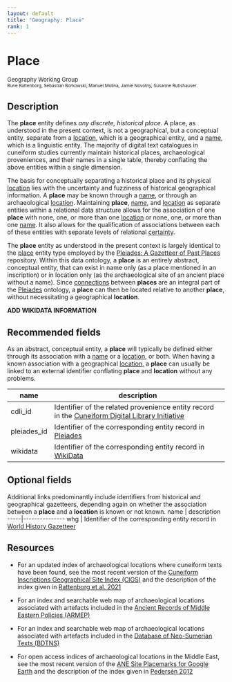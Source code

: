 ```yaml
---
layout: default
title: "Geography: Place"
rank: 1
---
```

# Place
<p><font size=2>Geography Working Group</font><br>
<font size=1>Rune Rattenborg, Sebastian Borkowski, Manuel Molina, Jamie Novotny, Susanne Rutishauser</font></p>

## Description
The **place** entity defines _any discrete, historical place_. A place, as understood in the present context, is not a geographical, but a conceptual entity, separate from a [location](./geography_location.md), which is a geographical entity, and a [name](./geography_name.md), which is a linguistic entity. The majority of digital text catalogues in cuneiform studies currently maintain historical places, archaeological proveniences, and their names in a single table, thereby conflating the above entities within a single dimension.

The basis for conceptually separating a historical place and its physical [location](./geography_location.md) lies with the uncertainty and fuzziness of historical geographical information. A **place** may be known through a [name](./geography_name.md), or through an archaeological [location](./geography_location.md). Maintaining **place**, [name](./geography_name.md), and [location](./geography_location.md) as separate entities within a relational data structure allows for the association of one **place** with none, one, or more than one [location](./geography_location.md) or none, one, or more than one [name](./geography_name.md). It also allows for the qualification of associations between each of these entities with separate levels of relational [certainty](utilities_certainty.md). 

The **place** entity as understood in the present context is largely identical to the [place](https://pleiades.stoa.org/help/conceptual-overview) entity type employed by the [Pleiades: A Gazetteer of Past Places](pleiades.stoa.org) repository. Within this data ontology, a **place** is an entirely abstract, conceptual entity, that can exist in name only (as a place mentioned in an inscription) or in location only (as the archaeological site of an ancient place without a name). Since [connections](https://pleiades.stoa.org/help/conceptual-overview) between **places** are an integral part of the [Pleiades](pleiades.stoa.org) ontology, a **place** can then be located relative to another **place**, without necessitating a geographical **location**.

**ADD WIKIDATA INFORMATION**

## Recommended fields
As an abstract, conceptual entity, a **place** will typically be defined either through its association with a [name](./geography_name.md) or a [location](./geography_location.md), or both. When having a known association with a geographical [location](./geography_location.md), a **place** can usually be linked to an external identifier conflating **place** and **location** without any problems.

name | description
-----|---------------
cdli_id | Identifier of the related provenience entity record in the [Cuneiform Digital Library Initiative](http://cdli.mpiwg-berlin.mpg.de/proveniences)
pleiades_id | Identifier of the corresponding entity record in [Pleiades](pleiades.stoa.org)
wikidata | Identifier of the corresponding entity record in [WikiData](http://wikidata.org)

## Optional fields
Additional links predominantly include identifiers from historical and geographical gazetteers, depending again on whether the association between a **place** and a **location** is known or not known.
name | description
-----|---------------
whg | Identifier of the corresponding entity record in [World History Gazetteer](pleiades.stoa.org)

## Resources
* For an updated index of archaeological locations where cuneiform texts have been found, see the most recent version of the [Cuneiform Inscriptions Geographical Site Index (CIGS)]() and the description of the index given in [Rattenborg et al. 2021](http://www.cdli.ucla.edu/pubs/cdlj/2021/cdlj2021_001.html)

* For an index and searchable web map of archaeological locations associated with artefacts included in the [Ancient Records of Middle Eastern Policies (ARMEP)]()

* For an index and searchable web map of archaeological locations associated with artefacts included in the [Database of Neo-Sumerian Texts (BDTNS)]()

* For open access indices of archaeological locations in the Middle East, see the most recent version of the [ANE Site Placemarks for Google Earth](https://zenodo.org/record/6384045) and the description of the index given in [Pedersén 2012]()



